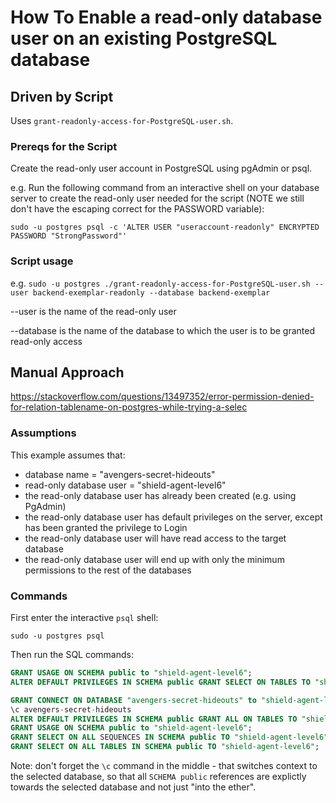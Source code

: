 # How To Enable a read-only database user on an existing PostgreSQL database

## Driven by Script

Uses `grant-readonly-access-for-PostgreSQL-user.sh`.

### Prereqs for the Script

Create the read-only user account in PostgreSQL using pgAdmin or psql.

e.g. Run the following command from an interactive shell on your database server to create the read-only user needed for the script (NOTE we still don't have the escaping correct for the PASSWORD variable):

`sudo -u postgres psql -c 'ALTER USER "useraccount-readonly" ENCRYPTED PASSWORD "StrongPassword"'`

### Script usage

e.g. `sudo -u postgres ./grant-readonly-access-for-PostgreSQL-user.sh --user backend-exemplar-readonly --database backend-exemplar`

--user is the name of the read-only user

--database is the name of the database to which the user is to be granted read-only access

## Manual Approach

https://stackoverflow.com/questions/13497352/error-permission-denied-for-relation-tablename-on-postgres-while-trying-a-selec

### Assumptions

This example assumes that:

- database name = "avengers-secret-hideouts"
- read-only database user = "shield-agent-level6"
- the read-only database user has already been created (e.g. using PgAdmin)
- the read-only database user has default privileges on the server, except has been granted the privilege to Login
- the read-only database user will have read access to the target database
- the read-only database user will end up with only the minimum permissions to the rest of the databases

### Commands

First enter the interactive `psql` shell:
```shell
sudo -u postgres psql
```

Then run the SQL commands:
```SQL
GRANT USAGE ON SCHEMA public to "shield-agent-level6";
ALTER DEFAULT PRIVILEGES IN SCHEMA public GRANT SELECT ON TABLES TO "shield-agent-level6";

GRANT CONNECT ON DATABASE "avengers-secret-hideouts" to "shield-agent-level6";
\c avengers-secret-hideouts
ALTER DEFAULT PRIVILEGES IN SCHEMA public GRANT ALL ON TABLES TO "shield-agent-level6";
GRANT USAGE ON SCHEMA public to "shield-agent-level6";
GRANT SELECT ON ALL SEQUENCES IN SCHEMA public TO "shield-agent-level6";
GRANT SELECT ON ALL TABLES IN SCHEMA public TO "shield-agent-level6";
```

Note: don't forget the `\c` command in the middle - that switches context to the selected database, so that all `SCHEMA public` references are explictly towards the selected database and not just "into the ether".
